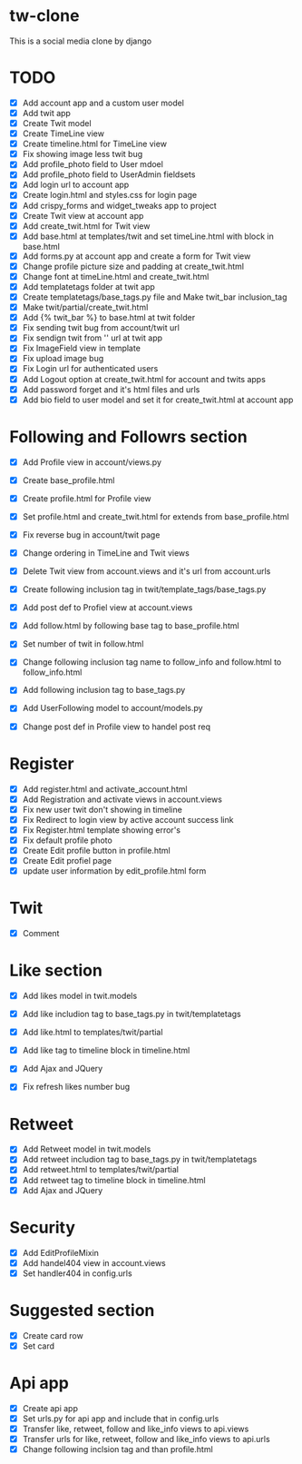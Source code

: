# tw-clone
This is a social media clone by django

# TODO

- [X] Add account app and a custom user model
- [x] Add twit app 
- [x] Create Twit model 
- [x] Create TimeLine view 
- [x] Create timeline.html for TimeLine view
- [x] Fix showing image less twit bug
- [x] Add profile_photo field to User mdoel
- [x] Add profile_photo field to UserAdmin fieldsets
- [x] Add login url to account app 
- [x] Create login.html and styles.css for login page
- [x] Add crispy_forms and widget_tweaks app to project
- [x] Create Twit view at account app 
- [x] Add create_twit.html for Twit view
- [x] Add base.html at templates/twit and set timeLine.html with block in base.html
- [x] Add forms.py at account app and create a form for Twit view
- [x] Change profile picture size and padding at create_twit.html
- [x] Change font at timeLine.html and create_twit.html
- [x] Add templatetags folder at twit app
- [x] Create templatetags/base_tags.py file and Make twit_bar inclusion_tag
- [x] Make twit/partial/create_twit.html 
- [x] Add {% twit_bar %} to base.html at twit folder
- [x] Fix sending twit bug from account/twit url 
- [x] Fix sendign twit from '' url at twit app
- [x] Fix ImageField view in template
- [x] Fix upload image bug
- [x] Fix Login url for authenticated users
- [x] Add Logout option at create_twit.html for account and twits apps
- [x] Add password forget and it's html files and urls
- [x] Add bio field to user model and set it for create_twit.html at account app

# Following and Followrs section

- [x] Add Profile view in account/views.py
- [x] Create base_profile.html 
- [x] Create profile.html for Profile view
- [x] Set profile.html and create_twit.html for extends from base_profile.html
- [x] Fix reverse bug in account/twit page
- [x] Change ordering in TimeLine and Twit views
- [x] Delete Twit view from account.views and it's url from account.urls
- [x] Create following inclusion tag in twit/template_tags/base_tags.py
- [x] Add post def to Profiel view at account.views
- [x] Add follow.html by following base tag to base_profile.html
- [x] Set number of twit in follow.html
- [x] Change following inclusion tag name to follow_info and follow.html to follow_info.html
- [x] Add following inclusion tag to base_tags.py
- [x] Add UserFollowing model to account/models.py
- [x] Change post def in Profile view to handel post req 


# Register 
- [x] Add register.html and activate_account.html 
- [x] Add Registration and activate views in account.views
- [x] Fix new user twit don't showing in timeline
- [x] Fix Redirect to login view by active account success link
- [x] Fix Register.html template showing error's
- [x] Fix default profile photo
- [x] Create Edit profile button in profile.html
- [x] Create Edit profiel page
- [x] update user information by edit_profile.html form

# Twit
- [x] Comment

# Like section
- [x] Add likes model in twit.models
- [x] Add like includion tag to base_tags.py in twit/templatetags
- [x] Add like.html to templates/twit/partial
- [x] Add like tag to timeline block in timeline.html
- [x] Add Ajax and JQuery
- [x] Fix refresh likes number bug 


# Retweet
- [x] Add Retweet model in twit.models
- [x] Add retweet includion tag to base_tags.py in twit/templatetags
- [x] Add retweet.html to templates/twit/partial
- [x] Add retweet tag to timeline block in timeline.html
- [x] Add Ajax and JQuery

# Security
- [x] Add EditProfileMixin
- [x] Add handel404 view in account.views
- [x] Set handler404 in config.urls 
 
# Suggested section
- [x] Create card row
- [x] Set card

# Api app
- [x] Create api app  
- [x] Set urls.py for api app and include that in config.urls
- [x] Transfer like, retweet, follow and like_info views to api.views
- [x] Transfer urls for like, retweet, follow and like_info views to api.urls
- [x] Change following inclsion tag and than profile.html